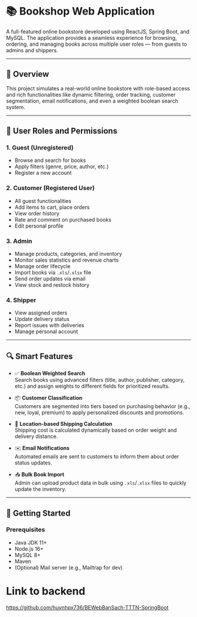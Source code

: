 
# 📚 Bookshop Web Application

A full-featured online bookstore developed using ReactJS, Spring Boot, and MySQL. The application provides a seamless experience for browsing, ordering, and managing books across multiple user roles — from guests to admins and shippers.

---

## 🌟 Overview

This project simulates a real-world online bookstore with role-based access and rich functionalities like dynamic filtering, order tracking, customer segmentation, email notifications, and even a weighted boolean search system.

---

## 👥 User Roles and Permissions

### 1. **Guest (Unregistered)**
- Browse and search for books
- Apply filters (genre, price, author, etc.)
- Register a new account

### 2. **Customer (Registered User)**
- All guest functionalities
- Add items to cart, place orders
- View order history
- Rate and comment on purchased books
- Edit personal profile

### 3. **Admin**
- Manage products, categories, and inventory
- Monitor sales statistics and revenue charts
- Manage order lifecycle
- Import books via `.xls`/`.xlsx` file
- Send order updates via email
- View stock and restock history

### 4. **Shipper**
- View assigned orders
- Update delivery status
- Report issues with deliveries
- Manage personal account

---

## 🔍 Smart Features

- ✅ **Boolean Weighted Search**  
  Search books using advanced filters (title, author, publisher, category, etc.) and assign weights to different fields for prioritized results.

- 📦 **Customer Classification**  
  Customers are segmented into tiers based on purchasing behavior (e.g., new, loyal, premium) to apply personalized discounts and promotions.

- 📍 **Location-based Shipping Calculation**  
  Shipping cost is calculated dynamically based on order weight and delivery distance.

- ✉️ **Email Notifications**  
  Automated emails are sent to customers to inform them about order status updates.

- 📥 **Bulk Book Import**  
  Admin can upload product data in bulk using `.xls`/`.xlsx` files to quickly update the inventory.

---



## 🚀 Getting Started

### Prerequisites
- Java JDK 11+
- Node.js 16+
- MySQL 8+
- Maven
- (Optional) Mail server (e.g., Mailtrap for dev)

# Link to backend
https://github.com/huynhpx736/BEWebBanSach-TTTN-SpringBoot

